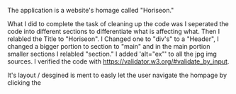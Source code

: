 The application is a website's homage called "Horiseon." 

What I did to complete the task of cleaning up the code was I seperated the code into different sections to differentiate what is affecting what. Then I relabled the Title to "Horiseon". I Changed one to "div's" to a "Header", I changed a bigger portion to section to "main" and in the main portion smaller sections I relabled "section." I added 'alt="ex"' to all the jpg img sources. I verified the code with https://validator.w3.org/#validate_by_input.

It's layout / desgined is ment to easly let the user navigate the hompage by clicking the  
